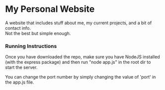 # My Personal Website

A website that includes stuff about me, my current projects, and a bit of contact info.\
Not the best but simple enough.

### Running Instructions

Once you have downloaded the repo, make sure you have NodeJS installed (with the express package) and then run "node app.js" in the root dir to start the server.

You can change the port number by simply changing the value of 'port' in the app.js file.